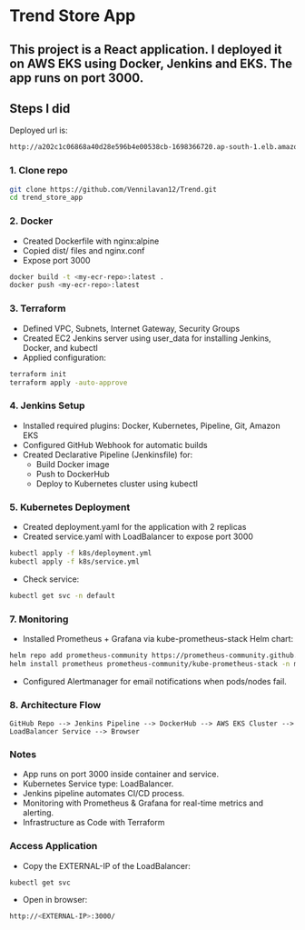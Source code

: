 # Trend Store App

This project is a React application. I deployed it on **AWS EKS** using Docker, Jenkins and EKS. The app runs on **port 3000**.
---

## Steps I did

Deployed url is:
```bash
http://a202c1c06868a40d28e596b4e00538cb-1698366720.ap-south-1.elb.amazonaws.com:3000/
```

### 1. Clone repo
```bash
git clone https://github.com/Vennilavan12/Trend.git
cd trend_store_app
```

### 2. Docker
- Created Dockerfile with nginx:alpine
- Copied dist/ files and nginx.conf
- Expose port 3000

```bash
docker build -t <my-ecr-repo>:latest .
docker push <my-ecr-repo>:latest
```

### 3. Terraform
- Defined VPC, Subnets, Internet Gateway, Security Groups
- Created EC2 Jenkins server using user_data for installing Jenkins, Docker, and kubectl
- Applied configuration:

```bash
terraform init
terraform apply -auto-approve
```

### 4. Jenkins Setup
- Installed required plugins: Docker, Kubernetes, Pipeline, Git, Amazon EKS
- Configured GitHub Webhook for automatic builds
- Created Declarative Pipeline (Jenkinsfile) for:
    - Build Docker image
    - Push to DockerHub
    - Deploy to Kubernetes cluster using kubectl

### 5. Kubernetes Deployment
- Created deployment.yaml for the application with 2 replicas
- Created service.yaml with LoadBalancer to expose port 3000

```bash
kubectl apply -f k8s/deployment.yml
kubectl apply -f k8s/service.yml
```
- Check service:
```bash
kubectl get svc -n default
```

### 7. Monitoring
- Installed Prometheus + Grafana via kube-prometheus-stack Helm chart:
```bash
helm repo add prometheus-community https://prometheus-community.github.io/helm-charts
helm install prometheus prometheus-community/kube-prometheus-stack -n monitoring --create-namespace
```
- Configured Alertmanager for email notifications when pods/nodes fail.

### 8. Architecture Flow
```GitHub Repo --> Jenkins Pipeline --> DockerHub --> AWS EKS Cluster --> LoadBalancer Service --> Browser```

### Notes
- App runs on port 3000 inside container and service.
- Kubernetes Service type: LoadBalancer.
- Jenkins pipeline automates CI/CD process.
- Monitoring with Prometheus & Grafana for real-time metrics and alerting.
- Infrastructure as Code with Terraform

### Access Application

- Copy the EXTERNAL-IP of the LoadBalancer:
```bash
kubectl get svc
```
- Open in browser:
```bash
http://<EXTERNAL-IP>:3000/
```


